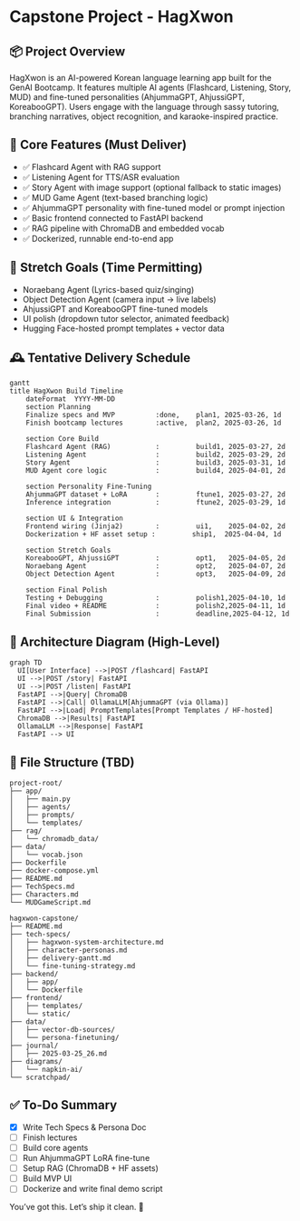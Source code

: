 # Capstone Project - HagXwon

## 📦 Project Overview

HagXwon is an AI-powered Korean language learning app built for the GenAI Bootcamp. It features multiple AI agents (Flashcard, Listening, Story, MUD) and fine-tuned personalities (AhjummaGPT, AhjussiGPT, KoreabooGPT). Users engage with the language through sassy tutoring, branching narratives, object recognition, and karaoke-inspired practice.

## 🧠 Core Features (Must Deliver)

- ✅ Flashcard Agent with RAG support
- ✅ Listening Agent for TTS/ASR evaluation
- ✅ Story Agent with image support (optional fallback to static images)
- ✅ MUD Game Agent (text-based branching logic)
- ✅ AhjummaGPT personality with fine-tuned model or prompt injection
- ✅ Basic frontend connected to FastAPI backend
- ✅ RAG pipeline with ChromaDB and embedded vocab
- ✅ Dockerized, runnable end-to-end app

## 🌟 Stretch Goals (Time Permitting)

- Noraebang Agent (Lyrics-based quiz/singing)
- Object Detection Agent (camera input → live labels)
- AhjussiGPT and KoreabooGPT fine-tuned models
- UI polish (dropdown tutor selector, animated feedback)
- Hugging Face-hosted prompt templates + vector data

## 🕰️ Tentative Delivery Schedule

```mermaid
gantt
title HagXwon Build Timeline
    dateFormat  YYYY-MM-DD
    section Planning
    Finalize specs and MVP          :done,    plan1, 2025-03-26, 1d
    Finish bootcamp lectures        :active,  plan2, 2025-03-26, 1d

    section Core Build
    Flashcard Agent (RAG)           :         build1, 2025-03-27, 2d
    Listening Agent                 :         build2, 2025-03-29, 2d
    Story Agent                     :         build3, 2025-03-31, 1d
    MUD Agent core logic            :         build4, 2025-04-01, 2d

    section Personality Fine-Tuning
    AhjummaGPT dataset + LoRA       :         ftune1, 2025-03-27, 2d
    Inference integration           :         ftune2, 2025-03-29, 1d

    section UI & Integration
    Frontend wiring (Jinja2)        :         ui1,    2025-04-02, 2d
    Dockerization + HF asset setup :         ship1,  2025-04-04, 1d

    section Stretch Goals
    KoreabooGPT, AhjussiGPT         :         opt1,   2025-04-05, 2d
    Noraebang Agent                 :         opt2,   2025-04-07, 2d
    Object Detection Agent          :         opt3,   2025-04-09, 2d

    section Final Polish
    Testing + Debugging             :         polish1,2025-04-10, 1d
    Final video + README            :         polish2,2025-04-11, 1d
    Final Submission                :         deadline,2025-04-12, 1d
```

## 🧩 Architecture Diagram (High-Level)

```mermaid
graph TD
  UI[User Interface] -->|POST /flashcard| FastAPI
  UI -->|POST /story| FastAPI
  UI -->|POST /listen| FastAPI
  FastAPI -->|Query| ChromaDB
  FastAPI -->|Call| OllamaLLM[AhjummaGPT (via Ollama)]
  FastAPI -->|Load| PromptTemplates[Prompt Templates / HF-hosted]
  ChromaDB -->|Results| FastAPI
  OllamaLLM -->|Response| FastAPI
  FastAPI --> UI
```

## 📁 File Structure (TBD)

```text
project-root/
├── app/
│   ├── main.py
│   ├── agents/
│   ├── prompts/
│   └── templates/
├── rag/
│   └── chromadb_data/
├── data/
│   └── vocab.json
├── Dockerfile
├── docker-compose.yml
├── README.md
├── TechSpecs.md
├── Characters.md
└── MUDGameScript.md
```

```text
hagxwon-capstone/
├── README.md
├── tech-specs/
│   ├── hagxwon-system-architecture.md
│   ├── character-personas.md
│   ├── delivery-gantt.md
│   └── fine-tuning-strategy.md
├── backend/
│   ├── app/
│   └── Dockerfile
├── frontend/
│   ├── templates/
│   └── static/
├── data/
│   ├── vector-db-sources/
│   └── persona-finetuning/
├── journal/
│   ├── 2025-03-25_26.md
├── diagrams/
│   └── napkin-ai/
└── scratchpad/
```

## ✅ To-Do Summary

- [x] Write Tech Specs & Persona Doc
- [ ] Finish lectures
- [ ] Build core agents
- [ ] Run AhjummaGPT LoRA fine-tune
- [ ] Setup RAG (ChromaDB + HF assets)
- [ ] Build MVP UI
- [ ] Dockerize and write final demo script

You’ve got this. Let’s ship it clean. 🚀
